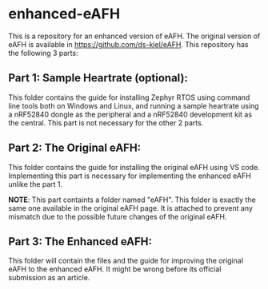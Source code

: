 # enhanced-eAFH
This is a repository for an enhanced version of eAFH. The original version of eAFH is available in https://github.com/ds-kiel/eAFH. This repository has the following 3 parts:

## Part 1: Sample Heartrate (optional):
This folder contains the guide for installing Zephyr RTOS using command line tools both on Windows and Linux, and running a sample heartrate using a nRF52840 dongle as the peripheral and a nRF52840 development kit as the central. This part is not necessary for the other 2 parts.

## Part 2: The Original eAFH:
This folder contains the guide for installing the original eAFH using VS code. Implementing this part is necessary for implementing the enhanced eAFH unlike the part 1.

**NOTE**: This part containts a folder named "eAFH". This folder is exactly the same one available in the original eAFH page. It is attached to prevent any mismatch due to the possible future changes of the original eAFH.

## Part 3: The Enhanced eAFH:
This folder will contain the files and the guide for improving the original eAFH to the enhanced eAFH. It might be wrong before its official submission as an article.
